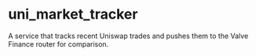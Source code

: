 # uni_market_tracker
A service that tracks recent Uniswap trades and pushes them to the Valve Finance router for comparison.
